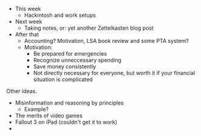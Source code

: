 * This week
  * Hackintosh and work setups
* Next week
  * Taking notes, or: yet another Zettelkasten blog post
* After that
  * Accounting? Motivation, LSA book review and some PTA system?
  * Motivation:
    * Be prepared for emergencies
    * Recognize unneccessary spending
    * Save money consistently
    * Not directly necessary for everyone, but worth it if your financial situation is complicated

Other ideas. 

* Misinformation and reasoning by principles
  * Example?
* The merits of video games
* Fallout 3 on iPad (couldn't get it to work)
* 

